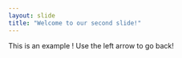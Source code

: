 ```yaml
---
layout: slide
title: "Welcome to our second slide!"
---
```

This is an example !
Use the left arrow to go back!
